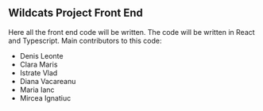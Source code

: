 ## Wildcats Project Front End
Here all the front end code will be written.
The code will be written in React and Typescript.
Main contributors to this code:
- Denis Leonte
- Clara Maris
- Istrate Vlad
- Diana Vacareanu
- Maria Ianc
- Mircea Ignatiuc